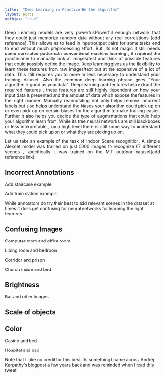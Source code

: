 ```yaml
---
title:  "Deep Learning in Practice-Be the algorithm"
layout: posts
mathjax: "true"
---
```


<p style="text-align:justify">Deep Learning models are very powerful.Powerful enough network that they could just memorize random data without any real correlations [add reference]. This allows us to feed in input/output pairs for some tasks end to end without much preprocessing effort. But ,its not magic it still needs some correlated patterns.In conventional machine learning , it required the practinioner to manually look at images/test and think of possible features that could possibly define the image. Deep learning gives us the flexibility to learn these features from raw images/text but at the expensive of a lot of data. This still requires you to more or less necessary to understand your training dataset. Also the common deep learning phrase goes "Your algorithm is good as your data". Deep learning architectures help extract the required features , these features are still highly dependent on how your input data is presented and the amount of data which expose the features in the right manner. 
Manually reannotating not only helps remove incorrect labels but also helps understand the biases your algorithm could pick up on or even pick up on certain biases for the algorithm to make training easier. Further it also helps you decide the type of augmentations that could help your algorithm learn from. While its true neural networks are still blackboxes or less interpretable , on a high level there is still some way to understand what they could pick up on or what they are picking up on.</p>

<p style="text-align:justify">Let us take an example of the task of Indoor Scene recognition<add reference>. A simple <add reference>Alexnet model was trained on just 5000 images to recognize 67 different scenes , specifically it was trained on the MIT outdoor dataset[add reference link).</p>

<h2>Incorrect Annotations</h2>

<p>Add staircase example</p>
<p>Add train station example</p>
<p>While annotators do try their best to add relevant scenes in the dataset at times it does get confusing for neural networks for learning the right features.</p>

<h2>Confusing Images</h2>

<p>Computer room and office room</p>
<p>Libing room and bedroom</p>
<p>Corridor and prison</p>
<p>Church inside and bed</p>

<h2>Brightness</h2>
<p>Bar and other images</p>
<h2>Scale of objects</h2>

<h2>Color</h2>
<p>Casino and bed</p>
<p>Hospital and bed</p>

<p>Note that I take no credit for this idea. Its something I came across Andrej Karpathy's blogpost a few years back and was reminded when I read this tweet</p>

